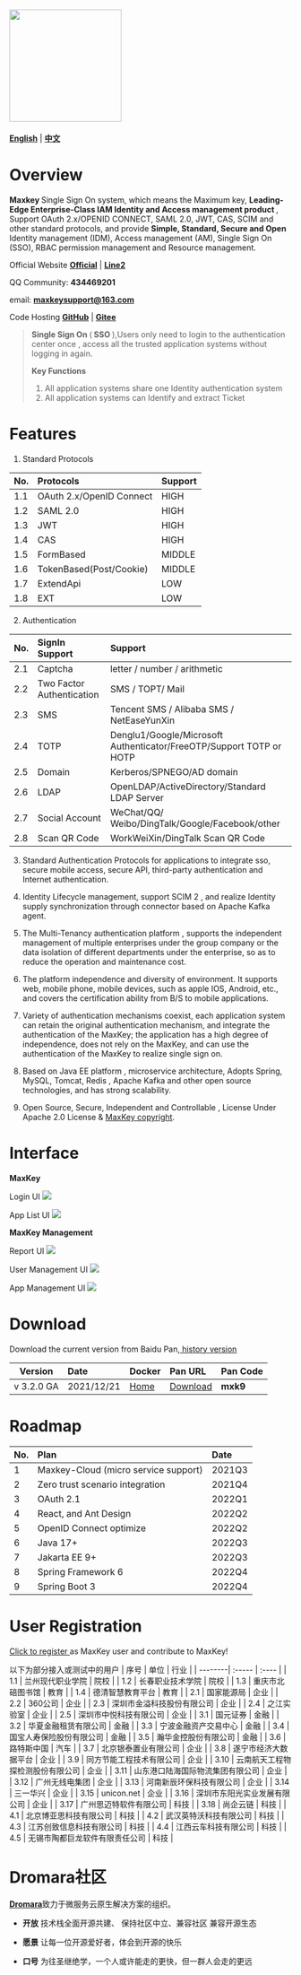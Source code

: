 # <img src="images/logo_maxkey.png?raw=true"  width="200px"   alt=""/>

<a href="README_en.md" target="_blank"><b>English</b></a>  |  <a href="README_zh.md" target="_blank"><b>中文</b></a>

# Overview

<b>Maxkey </b> Single Sign On system, which means the Maximum key, <b>Leading-Edge Enterprise-Class IAM Identity and Access management product </b>, Support OAuth 2.x/OPENID CONNECT, SAML 2.0, JWT, CAS, SCIM and other standard protocols, and provide <b> Simple, Standard, Secure and Open </b> Identity management (IDM), Access management (AM), Single Sign On (SSO), RBAC permission management and Resource management.

Official Website <a href="https://www.maxkey.top" target="_blank"><b>Official</b></a> |  <a href="https://maxkeytop.gitee.io" target="_blank"><b>Line2</b></a>

QQ Community: <b> 434469201 </b> 

email: <b> maxkeysupport@163.com </b>

Code Hosting <a href="https://github.com/dromara/MaxKey" target="_blank"><b>GitHub</b></a> | <a href="https://gitee.com/dromara/MaxKey" target="_blank"><b>Gitee</b></a>

><b> Single Sign On </b>(<b> SSO </b >),Users only need to login to the authentication center once , access all the trusted application systems without logging in again.
>
>**Key Functions**
>1) All application systems share one Identity authentication system
>2) All application systems can Identify and extract Ticket
 
 
# Features

1.  Standard Protocols

| No.     | Protocols   |  Support  |
| --------| :-----      | :----     |
| 1.1     | OAuth 2.x/OpenID Connect    	| HIGH  |
| 1.2     | SAML 2.0                    	| HIGH  |
| 1.3     | JWT                         	| HIGH  |
| 1.4     | CAS                         	| HIGH  |
| 1.5     | FormBased                   	| MIDDLE|
| 1.6     | TokenBased(Post/Cookie)     	| MIDDLE|
| 1.7     | ExtendApi                   	| LOW   |
| 1.8     | EXT                         	| LOW   |

2. Authentication

| No.     | SignIn Support  | Support   |
| --------| :-----          | :----     |
| 2.1     | Captcha         | letter / number / arithmetic  | 
| 2.2     | Two Factor Authentication  | SMS / TOPT/ Mail     |
| 2.3     | SMS             | Tencent SMS / Alibaba SMS / NetEaseYunXin     |
| 2.4     | TOTP            | Denglu1/Google/Microsoft Authenticator/FreeOTP/Support TOTP or HOTP |
| 2.5     | Domain          | Kerberos/SPNEGO/AD domain|
| 2.6     | LDAP            | OpenLDAP/ActiveDirectory/Standard LDAP Server |
| 2.7     | Social Account  | WeChat/QQ/ Weibo/DingTalk/Google/Facebook/other  | 
| 2.8     | Scan QR Code    | WorkWeiXin/DingTalk Scan QR Code | 


3. Standard Authentication Protocols for applications to integrate sso, secure mobile access, secure API, third-party authentication and Internet authentication.

4. Identity Lifecycle management, support SCIM 2 , and realize Identity supply synchronization through connector based on Apache Kafka agent.

5. The Multi-Tenancy authentication platform , supports the independent management of multiple enterprises under the group company or the data isolation of different departments under the enterprise, so as to reduce the operation and maintenance cost.

6. The platform independence and diversity of environment. It supports web, mobile phone, mobile devices, such as apple IOS, Android, etc., and covers the certification ability from B/S to mobile applications.

7. Variety of authentication mechanisms coexist, each application system can retain the original authentication mechanism, and integrate the authentication of the MaxKey; the application has a high degree of independence, does not rely on the MaxKey, and can use the authentication of the MaxKey to realize single sign on.

8. Based on Java EE platform , microservice architecture, Adopts Spring, MySQL, Tomcat, Redis , Apache Kafka and other open source technologies, and has strong scalability.

9. Open Source, Secure,  Independent and Controllable , License Under Apache 2.0 License & <a href="https://maxkey.top/zh/about/licenses.html" target="_blank">MaxKey copyright</a>. 


# Interface

**MaxKey**

Login UI
<img src="images/maxkey_login.png?raw=true"/>

App List UI
<img src="images/maxkey_index.png?raw=true"/>

**MaxKey Management**

Report UI
<img src="images/maxkey_mgt_rpt.png?raw=true"/>

User Management UI
<img src="images/maxkey_mgt_users.png?raw=true"/>

App Management UI
<img src="images/maxkey_mgt_apps.png?raw=true"/>


# Download

Download the current version from Baidu Pan,<a href="https://maxkey.top/zh/about/download.html" target="_blank"> history version</a>

| Version    | Date   |  Docker  |  Pan URL  |  Pan Code  |
| --------   | :----- | :----    | :----     | :----      |
| v 3.2.0 GA | 2021/12/21   |<a href="https://hub.docker.com/u/maxkeytop" target="_blank">Home</a>  |  <a href="https://pan.baidu.com/s/14pRYHXc9ctQNNOd4vDDlCQ" target="_blank">Download</a>  |  **mxk9**  |


# Roadmap

| No.     | Plan    |  Date   |
| --------| :-----  | :----  |
| 1     | Maxkey-Cloud (micro service support)                      |  2021Q3  |
| 2     | Zero trust scenario integration                           |  2021Q4  |
| 3     | OAuth 2.1                                                 |  2022Q1  |
| 4     | React, and Ant Design                                     |  2022Q2  |
| 5     | OpenID Connect optimize                                   |  2022Q2  |
| 6     | Java 17+                                                  |  2022Q3  |
| 7     | Jakarta EE 9+                                             |  2022Q3  |
| 8     | Spring Framework 6                                        |  2022Q4  |
| 9     | Spring Boot 3                                             |  2022Q4  |


# User Registration

<a href="https://github.com/dromara/MaxKey/issues/40" target="_blank"> Click to register </a> as MaxKey user and contribute to MaxKey!

以下为部分接入或测试中的用户
| 序号    | 单位    |  行业   |
| --------| :-----  | :----   |
| 1.1     | 兰州现代职业学院                            |  院校  |
| 1.2     | 长春职业技术学院                            |  院校  |
| 1.3     | 重庆市北碚图书馆                            |  教育  |
| 1.4     | 德清智慧教育平台                            |  教育  |
| 2.1     | 国家能源局                                  |  企业  |
| 2.2     | 360公司                                     |  企业  |
| 2.3     | 深圳市金溢科技股份有限公司                  |  企业  |
| 2.4     | 之江实验室                                  |  企业  |
| 2.5     | 深圳市中悦科技有限公司                      |  企业  |
| 3.1     | 国元证券                                    |  金融  |
| 3.2     | 华夏金融租赁有限公司                        |  金融  |
| 3.3     | 宁波金融资产交易中心                        |  金融  |
| 3.4     | 国宝人寿保险股份有限公司                    |  金融  |
| 3.5     | 瀚华金控股份有限公司                        |  金融  |
| 3.6     | 路特斯中国                                  |  汽车  |
| 3.7     | 北京银泰置业有限公司                        |  企业  |
| 3.8     | 遂宁市经济大数据平台                        |  企业  |
| 3.9     | 同方节能工程技术有限公司                    |  企业  |
| 3.10    | 云南航天工程物探检测股份有限公司            |  企业  |
| 3.11    | 山东港口陆海国际物流集团有限公司            |  企业  |
| 3.12    | 广州无线电集团                              |  企业  |
| 3.13    | 河南新辰环保科技有限公司                    |  企业  |
| 3.14    | 三一华兴                                    |  企业  |
| 3.15    | unicon.net                                  |  企业  |
| 3.16    | 深圳市东阳光实业发展有限公司                |  企业  |
| 3.17    | 广州思迈特软件有限公司                      |  科技  |
| 3.18    | 尚企云链                                    |  科技  |
| 4.1     | 北京博亚思科技有限公司                      |  科技  |
| 4.2     | 武汉英特沃科技有限公司                      |  科技  |
| 4.3     | 江苏创致信息科技有限公司                    |  科技  |
| 4.4     | 江西云车科技有限公司                        |  科技  |
| 4.5     | 无锡市陶都巨龙软件有限责任公司              |  科技  |

# Dromara社区
<a href="https://dromara.org/zh/" target="_blank">**Dromara**</a>致力于微服务云原生解决方案的组织。

 - **开放** 技术栈全面开源共建、 保持社区中立、兼容社区 兼容开源生态
 
 - **愿景** 让每一位开源爱好者，体会到开源的快乐
 
 - **口号** 为往圣继绝学，一个人或许能走的更快，但一群人会走的更远